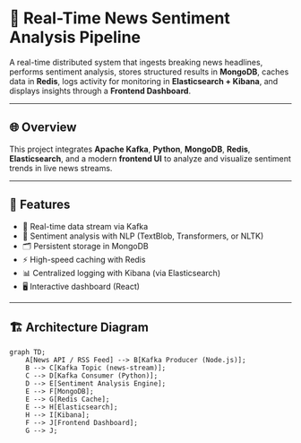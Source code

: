 # 📰 Real-Time News Sentiment Analysis Pipeline

A real-time distributed system that ingests breaking news headlines, performs sentiment analysis, stores structured results in **MongoDB**, caches data in **Redis**, logs activity for monitoring in **Elasticsearch + Kibana**, and displays insights through a **Frontend Dashboard**.

---

## 🌐 Overview

This project integrates **Apache Kafka**, **Python**, **MongoDB**, **Redis**, **Elasticsearch**, and a modern **frontend UI** to analyze and visualize sentiment trends in live news streams.

---

## 🧠 Features

- 🔁 Real-time data stream via Kafka
- 🧠 Sentiment analysis with NLP (TextBlob, Transformers, or NLTK)
- 🗂️ Persistent storage in MongoDB
- ⚡ High-speed caching with Redis
- 📊 Centralized logging with Kibana (via Elasticsearch)
- 🖥️ Interactive dashboard (React)

---

## 🏗️ Architecture Diagram

```mermaid
graph TD;
    A[News API / RSS Feed] --> B[Kafka Producer (Node.js)];
    B --> C[Kafka Topic (news-stream)];
    C --> D[Kafka Consumer (Python)];
    D --> E[Sentiment Analysis Engine];
    E --> F[MongoDB];
    E --> G[Redis Cache];
    E --> H[Elasticsearch];
    H --> I[Kibana];
    F --> J[Frontend Dashboard];
    G --> J;

